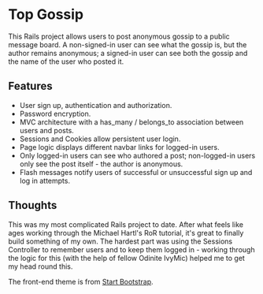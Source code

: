 # Top Gossip

This Rails project allows users to post anonymous gossip to a public message board. A non-signed-in user can see what the gossip is, but the author remains anonymous; a signed-in user can see both the gossip and the name of the user who posted it.


## Features

  * User sign up, authentication and authorization.
  * Password encryption.
  * MVC architecture with a has_many / belongs_to association between users and posts.
  * Sessions and Cookies allow persistent user login.
  * Page logic displays different navbar links for logged-in users.
  * Only logged-in users can see who authored a post; non-logged-in users only see the post itself - the author is anonymous.
  * Flash messages notify users of successful or unsuccessful sign up and log in attempts.

## Thoughts

This was my most complicated Rails project to date. After what feels like ages working through the Michael Hartl's RoR tutorial, it's great to finally build something of my own. The hardest part was using the Sessions Controller to remember users and to keep them logged in - working through the logic for this (with the help of fellow Odinite IvyMic) helped me to get my head round this.

The front-end theme is from [Start Bootstrap](https://startbootstrap.com/template-overviews/freelancer/).
